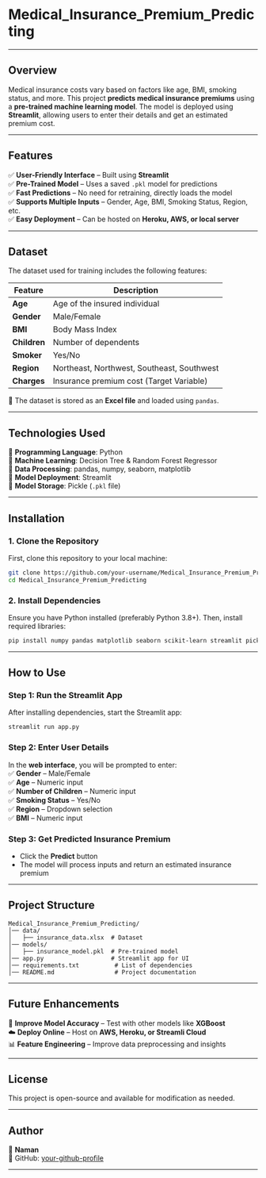 # Medical_Insurance_Premium_Predicting
---

## Overview

Medical insurance costs vary based on factors like age, BMI, smoking status, and more. This project **predicts medical insurance premiums** using a **pre-trained machine learning model**. The model is deployed using **Streamlit**, allowing users to enter their details and get an estimated premium cost.

---

## Features

✅ **User-Friendly Interface** – Built using **Streamlit**  
✅ **Pre-Trained Model** – Uses a saved `.pkl` model for predictions  
✅ **Fast Predictions** – No need for retraining, directly loads the model  
✅ **Supports Multiple Inputs** – Gender, Age, BMI, Smoking Status, Region, etc.  
✅ **Easy Deployment** – Can be hosted on **Heroku, AWS, or local server**  

---

## Dataset

The dataset used for training includes the following features:

| Feature        | Description |
|---------------|------------|
| **Age**       | Age of the insured individual |
| **Gender**    | Male/Female |
| **BMI**       | Body Mass Index |
| **Children**  | Number of dependents |
| **Smoker**    | Yes/No |
| **Region**    | Northeast, Northwest, Southeast, Southwest |
| **Charges**   | Insurance premium cost (Target Variable) |

📂 The dataset is stored as an **Excel file** and loaded using `pandas`.

---

## Technologies Used

🔹 **Programming Language**: Python  
🔹 **Machine Learning**: Decision Tree & Random Forest Regressor  
🔹 **Data Processing**: pandas, numpy, seaborn, matplotlib  
🔹 **Model Deployment**: Streamlit  
🔹 **Model Storage**: Pickle (`.pkl` file)  

---

## Installation

### 1. Clone the Repository

First, clone this repository to your local machine:
```bash
git clone https://github.com/your-username/Medical_Insurance_Premium_Predicting.git
cd Medical_Insurance_Premium_Predicting
```

### 2. Install Dependencies

Ensure you have Python installed (preferably Python 3.8+). Then, install required libraries:
```bash
pip install numpy pandas matplotlib seaborn scikit-learn streamlit pickle5
```

---

## How to Use

### Step 1: Run the Streamlit App

After installing dependencies, start the Streamlit app:
```bash
streamlit run app.py
```

### Step 2: Enter User Details

In the **web interface**, you will be prompted to enter:  
✅ **Gender** – Male/Female  
✅ **Age** – Numeric input  
✅ **Number of Children** – Numeric input  
✅ **Smoking Status** – Yes/No  
✅ **Region** – Dropdown selection  
✅ **BMI** – Numeric input  

### Step 3: Get Predicted Insurance Premium

- Click the **Predict** button  
- The model will process inputs and return an estimated insurance premium  

---

## Project Structure

```
Medical_Insurance_Premium_Predicting/
│── data/
│   ├── insurance_data.xlsx  # Dataset
│── models/
│   ├── insurance_model.pkl  # Pre-trained model
│── app.py                   # Streamlit app for UI
│── requirements.txt          # List of dependencies
│── README.md                 # Project documentation
```

---

## Future Enhancements

🚀 **Improve Model Accuracy** – Test with other models like **XGBoost**  
☁️ **Deploy Online** – Host on **AWS, Heroku, or Streamli Cloud**  
📊 **Feature Engineering** – Improve data preprocessing and insights  

---

## License

This project is open-source and available for modification as needed.

---

## Author

👤 **Naman**   
🔗 GitHub: [your-github-profile](https://github.com/Namaannn001/)  

---

